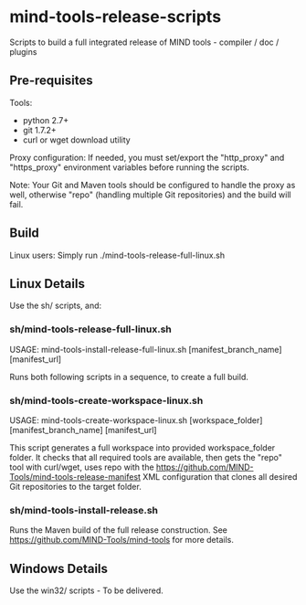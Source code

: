 # mind-tools-release-scripts
Scripts to build a full integrated release of MIND tools - compiler / doc / plugins

## Pre-requisites

Tools:
* python 2.7+
* git 1.7.2+
* curl or wget download utility

Proxy configuration:
If needed, you must set/export the "http_proxy" and "https_proxy" environment variables before running the scripts.

Note: Your Git and Maven tools should be configured to handle the proxy as well, otherwise "repo" (handling multiple Git repositories) and the build will fail.

## Build

Linux users: Simply run ./mind-tools-release-full-linux.sh

## Linux Details

Use the sh/ scripts, and:

### sh/mind-tools-release-full-linux.sh

USAGE: mind-tools-install-release-full-linux.sh [manifest_branch_name] [manifest_url]

Runs both following scripts in a sequence, to create a full build.

### sh/mind-tools-create-workspace-linux.sh

USAGE: mind-tools-create-workspace-linux.sh [workspace_folder] [manifest_branch_name] [manifest_url]

This script generates a full workspace into provided workspace_folder folder.
It checks that all required tools are available, then gets the "repo" tool with curl/wget, uses repo with the https://github.com/MIND-Tools/mind-tools-release-manifest XML configuration that clones all desired Git repositories to the target folder.

### sh/mind-tools-install-release.sh

Runs the Maven build of the full release construction.
See https://github.com/MIND-Tools/mind-tools for more details.

## Windows Details

Use the win32/ scripts - To be delivered.
